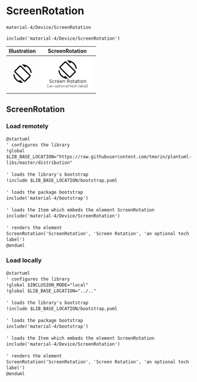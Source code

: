 # ScreenRotation


```text
material-4/Device/ScreenRotation
```

```text
include('material-4/Device/ScreenRotation')
```



| Illustration | ScreenRotation |
| :---: | :---: |
| ![illustration for Illustration](../../material-4/Device/ScreenRotation.png) | ![illustration for ScreenRotation](../../material-4/Device/ScreenRotation.Local.png) |




## ScreenRotation

### Load remotely
```plantuml
@startuml
' configures the library
!global $LIB_BASE_LOCATION="https://raw.githubusercontent.com/tmorin/plantuml-libs/master/distribution"

' loads the library's bootstrap
!include $LIB_BASE_LOCATION/bootstrap.puml

' loads the package bootstrap
include('material-4/bootstrap')

' loads the Item which embeds the element ScreenRotation
include('material-4/Device/ScreenRotation')

' renders the element
ScreenRotation('ScreenRotation', 'Screen Rotation', 'an optional tech label')
@enduml
```

### Load locally
```plantuml
@startuml
' configures the library
!global $INCLUSION_MODE="local"
!global $LIB_BASE_LOCATION="../.."

' loads the library's bootstrap
!include $LIB_BASE_LOCATION/bootstrap.puml

' loads the package bootstrap
include('material-4/bootstrap')

' loads the Item which embeds the element ScreenRotation
include('material-4/Device/ScreenRotation')

' renders the element
ScreenRotation('ScreenRotation', 'Screen Rotation', 'an optional tech label')
@enduml
```

